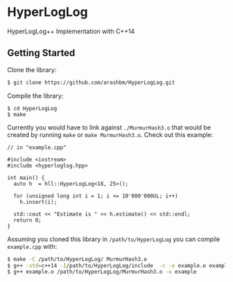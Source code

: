 # HyperLogLog
HyperLogLog++ Implementation with C++14

## Getting Started

Clone the library:
```bash
$ git clone https://github.com/arashbm/HyperLogLog.git
```

Compile the library:
```
$ cd HyperLogLog
$ make
```

Currently you would have to link against `./MurmurHash3.o` that would be created
by running `make` or `make MurmurHash3.o`. Check out this example:


```
// in "example.cpp"

#include <iostream>
#include <hyperloglog.hpp>

int main() {
  auto h  = hll::HyperLogLog<18, 25>();

  for (unsigned long int i = 1; i <= 10'000'000UL; i++)
    h.insert(i);

  std::cout << "Estimate is " << h.estimate() << std::endl;
  return 0;
}
```

Assuming you cloned this library in `/path/to/HyperLogLog` you can compile
`example.cpp` with:

```bash
$ make -C /path/to/HyperLogLog/ MurmurHash3.o
$ g++ -std=c++14 -I/path/to/HyperLogLog/include  -c -o example.o example.cpp
$ g++ example.o /path/to/HyperLogLog/MurmurHash3.o -o example

```
